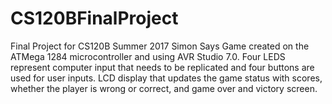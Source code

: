 # CS120BFinalProject
Final Project for CS120B Summer 2017
Simon Says Game created on the ATMega 1284 microcontroller and using AVR Studio 7.0. Four LEDS represent computer input that needs to be replicated and four buttons are used for user inputs. LCD display that updates the game status with scores, whether the player is wrong or correct, and game over and victory screen.
